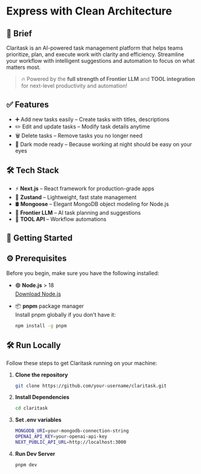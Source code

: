 # Express with Clean Architecture

## 📄 Brief
Claritask is an AI-powered task management platform that helps teams prioritize, plan, and execute work with clarity and efficiency. Streamline your workflow with intelligent suggestions and automation to focus on what matters most.

> 🔥 Powered by the **full strength of Frontier LLM** and **TOOL integration** for next-level productivity and automation!


## ✅ Features

- ➕ Add new tasks easily – Create tasks with titles, descriptions
- ✏️ Edit and update tasks – Modify task details anytime
- 🗑️ Delete tasks – Remove tasks you no longer need
- 🌙 Dark mode ready – Because working at night should be easy on your eyes


## 🛠️ Tech Stack

- ⚡ **Next.js** – React framework for production-grade apps
- 🧠 **Zustand** – Lightweight, fast state management
- 🛢️ **Mongoose** – Elegant MongoDB object modeling for Node.js
- 🧠 **Frontier LLM** – AI task planning and suggestions
- 🔗 **TOOL API** – Workflow automations


## 🚀 Getting Started

## ⚙️ Prerequisites

Before you begin, make sure you have the following installed:

- 🟢 **Node.js** > 18  
  [Download Node.js](https://nodejs.org/en/download/)
  
- 📦 **pnpm** package manager  
  Install pnpm globally if you don't have it:
  ```bash
  npm install -g pnpm

## 🛠️ Run Locally

Follow these steps to get Claritask running on your machine:

1. **Clone the repository**
   ```bash
   git clone https://github.com/your-username/claritask.git

2. **Install Dependencies**
    ```bash
    cd claritask

3. **Set .env variables**
    ```bash
    MONGODB_URI=your-mongodb-connection-string
    OPENAI_API_KEY=your-openai-api-key
    NEXT_PUBLIC_API_URL=http://localhost:3000

4. **Run Dev Server**
    ```bash
    pnpm dev
